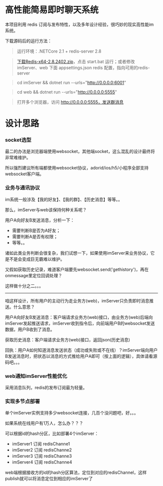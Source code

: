 ﻿# 高性能简易即时聊天系统

本项目利用 redis 订阅与发布特性，以及多年设计经验，很巧妙的现实高性能im系统。

下载源码后的运行方法：

> 运行环境：.NETCore 2.1 + redis-server 2.8

> [下载Redis-x64-2.8.2402.zip](https://files.cnblogs.com/files/kellynic/Redis-x64-2.8.2402.zip)，点击 start.bat 运行；或者修改 imServer、web 下面 appsettings.json redis 配置，指向可用的redis-server

> cd imServer && dotnet run --urls="http://0.0.0.0:6001"

> cd web && dotnet run --urls="http://0.0.0.0:5555"

> 打开多个浏览器，访问 http://0.0.0.0:5555，发送群消息

# 设计思路

### socket选型

最二的办法是浏览器端使用websocket，其他端socket，这么混乱的设计最终将非常难维护。

所以强烈建议所有端都使用websocket协议，adorid/ios/h5/小程序全部支持websocket客户端。

### 业务与通讯协议

im系统一般涉及【我的好友】、【我的群】、【历史消息】等等。。

那么，imServer与web该保持何种关系呢？

用户A向好友B发送消息，分析一下：

* 需要判断B是否为A好友；
* 需要判断A是否有权限；
* 等等。。

诸如此类业务判断会很复杂，我们试想一下，如果使用imServer来业务协议，它是不是会变成巨无霸难以维护。

又假如获取历史记录，难道客户端要先websocket.send('gethistory')，再在onmessage里定位回调处理？

这样做十分之二。。。

---

咱这样设计，所有用户的主动行为走业务方(web)，imServer只负责即时消息推送。什么意思？

用户A向好友B发送消息：客户端请求业务方(web)接口，由业务方(web)后端向imServer发起推送请求，imServer收到指令后，向前端用户B的websocket发送数据，用户B收到了消息。

获取历史消息：客户端请求业务方(web)接口，返回json(历史消息)

回执：用户A如何知道消息发送状态（成功或失败或不在线）？imServer端向用户B发送消息时，把状态以消息的方式推给用户A即可（按上面的逻辑），具体请看源码吧。。。

### web通知imServer性能优化

采用消息队列，redis的发布订阅最为轻量。

### 实现多节点部署

单个imServer实例支持多少websocket连接，几百个没问题吧，好。。。

如果系统在线用户有1万人，怎么办？？？

可以根据id的hash分区，比如部署4个imServer：

* imServer1 订阅 redisChanne1
* imServer2 订阅 redisChanne2
* imServer3 订阅 redisChanne3
* imServer4 订阅 redisChanne4

web端根据接收方的id的hash分区算法，定位到对应的redisChannel，这样publish就可以将消息定位到相应的imServer了
